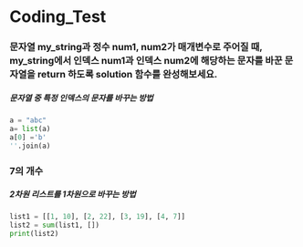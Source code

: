# Coding_Test

### 문자열 my_string과 정수 num1, num2가 매개변수로 주어질 때, my_string에서 인덱스 num1과 인덱스 num2에 해당하는 문자를 바꾼 문자열을 return 하도록 solution 함수를 완성해보세요.

##### 문자열 중 특정 인덱스의 문자를 바꾸는 방법

```python
a = "abc"
a= list(a)
a[0] ='b'
''.join(a)
```


### 7의 개수

##### 2차원 리스트를 1차원으로 바꾸는 방법
```python
list1 = [[1, 10], [2, 22], [3, 19], [4, 7]]
list2 = sum(list1, [])
print(list2)
```
